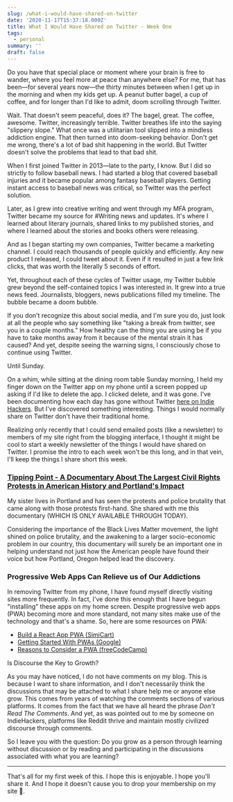 ```yaml
---
slug: /what-i-would-have-shared-on-twitter
date: '2020-11-17T15:37:18.000Z'
title: What I Would Have Shared on Twitter - Week One
tags:
  - personal
summary: ''
draft: false
---
```


Do you have that special place or moment where your brain is free to wander, where you feel more at peace than anywhere else? For me, that has been—for several years now—the thirty minutes between when I get up in the morning and when my kids get up. A peanut butter bagel, a cup of coffee, and for longer than I'd like to admit, doom scrolling through Twitter.

Wait. That doesn't seem peaceful, does it? The bagel, great. The coffee, awesome. Twitter, increasingly terrible. Twitter breathes life into the saying "slippery slope." What once was a utilitarian tool slipped into a mindless addiction engine. That then turned into doom-seeking behavior. Don't get me wrong, there's a lot of bad shit happening in the world. But Twitter doesn't solve the problems that lead to that bad shit.

When I first joined Twitter in 2013—late to the party, I know. But I did so strictly to follow baseball news. I had started a blog that covered baseball injuries and it became popular among fantasy baseball players. Getting instant access to baseball news was critical, so Twitter was the perfect solution.

Later, as I grew into creative writing and went through my MFA program, Twitter became my source for #Writing news and updates. It's where I learned about literary journals, shared links to my published stories, and where I learned about the stories and books others were releasing.

And as I began starting my own companies, Twitter became a marketing channel. I could reach thousands of people quickly and efficiently. Any new product I released, I could tweet about it. Even if it resulted in just a few link clicks, that was worth the literally 5 seconds of effort.

Yet, throughout each of these cycles of Twitter usage, my Twitter bubble grew beyond the self-contained topics I was interested in. It grew into a true news feed. Journalists, bloggers, news publications filled my timeline. The bubble became a doom bubble.

If you don't recognize this about social media, and I'm sure you do, just look at all the people who say something like "taking a break from twitter, see you in a couple months." How healthy can the thing you are using be if you have to take months away from it because of the mental strain it has caused? And yet, despite seeing the warning signs, I consciously chose to continue using Twitter.

Until Sunday.

On a whim, while sitting at the dining room table Sunday morning, I held my finger down on the Twitter app on my phone until a screen popped up asking if I'd like to delete the app. I clicked delete, and it was gone. I've been documenting how each day has gone without Twitter [here on Indie Hackers](https://www.indiehackers.com/polluterofminds). But I've discovered something interesting. Things I would normally share on Twitter don't have their traditional home.

Realizing only recently that I could send emailed posts (like a newsletter) to members of my site right from the blogging interface, I thought it might be cool to start a weekly newsletter of the things I would have shared on Twitter. I promise the intro to each week won't be this long, and in that vein, I'll keep the things I share short this week.

### [Tipping Point - A Documentary About The Largest Civil Rights Protests in American History and Portland's Impact](https://www.eventbrite.com/e/online-film-screening-tipping-point-tickets-126869563279?ref=eios&aff=eios)

My sister lives in Portland and has seen the protests and police brutality that came along with those protests first-hand. She shared with me this documentary (WHICH IS ONLY AVAILABLE THROUGH TODAY).

Considering the importance of the Black Lives Matter movement, the light shined on police brutality, and the awakening to a larger socio-economic problem in our country, this documentary will surely be an important one in helping understand not just how the American people have found their voice but how Portland, Oregon helped lead the discovery.

### Progressive Web Apps Can Relieve us of Our Addictions

In removing Twitter from my phone, I have found myself directly visiting sites more frequently. In fact, I've done this enough that I have begun "installing" these apps on my home screen. Despite progressive web apps (PWA) becoming more and more standard, not many sites make use of the technology and that's a shame. So, here are some resources on PWA:

- [Build a React App PWA (SimiCart)](https://www.simicart.com/blog/create-a-pwa-tutorial/)
- [Getting Started With PWAs (Google)](https://developers.google.com/web/updates/2015/12/getting-started-pwa)
- [Reasons to Consider a PWA (freeCodeCamp)](https://www.freecodecamp.org/news/four-questions-to-understand-if-you-need-pwa/)

Is Discourse the Key to Growth?

As you may have noticed, I do not have comments on my blog. This is because I want to share information, and I don't necessarily think the discussions that may be attached to what I share help me or anyone else grow. This comes from years of watching the comments sections of various platforms. It comes from the fact that we have all heard the phrase _Don't Read The Comments_. And yet, as was pointed out to me by someone on IndieHackers, platforms like Reddit thrive and maintain mostly civilized discourse through comments.

So I leave you with the question: Do you grow as a person through learning without discussion or by reading and participating in the discussions associated with what you are learning?

---

That's all for my first week of this. I hope this is enjoyable. I hope you'll share it. And I hope it doesn't cause you to drop your membership on my site 🙂.
